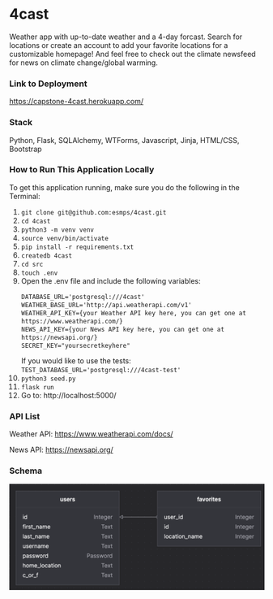 # 4cast
Weather app with up-to-date weather and a 4-day forcast. Search for locations or create an account to add your favorite locations for a customizable homepage! And feel free to check out the climate newsfeed for news on climate change/global warming. 

### Link to Deployment

https://capstone-4cast.herokuapp.com/

### Stack

Python, Flask, SQLAlchemy, WTForms, Javascript, Jinja, HTML/CSS, Bootstrap

### How to Run This Application Locally

To get this application running, make sure you do the following in the Terminal:

1. `git clone git@github.com:esmps/4cast.git`
2. `cd 4cast`
3. `python3 -m venv venv`
4. `source venv/bin/activate`
5. `pip install -r requirements.txt`
6. `createdb 4cast`
7. `cd src`
8. `touch .env`
9. Open the .env file and include the following variables:
    ``` 
    DATABASE_URL='postgresql:///4cast'
    WEATHER_BASE_URL='http://api.weatherapi.com/v1'
    WEATHER_API_KEY={your Weather API key here, you can get one at https://www.weatherapi.com/}
    NEWS_API_KEY={your News API key here, you can get one at https://newsapi.org/}
    SECRET_KEY="yoursecretkeyhere"
    ```
    If you would like to use the tests:
    `TEST_DATABASE_URL='postgresql:///4cast-test'`
10. `python3 seed.py`
11. `flask run`
12. Go to: http://localhost:5000/

### API List

Weather API: https://www.weatherapi.com/docs/

News API: https://newsapi.org/ 

### Schema
![data model chart](src/static/flowcharts/datamodel.png)